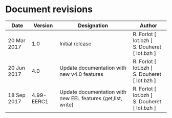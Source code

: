 Document revisions
==================

| Date        | Version | Designation                          | Author                  |
|-------------|---------|--------------------------------------|-------------------------|
| 20 Mar 2017 |   1.0   | Initial release                      | R. Forlot [ Iot.bzh ] <br/> S. Douheret [ Iot.bzh ] |
| 20 Jun 2017 |   4.0   | Update documentation with new v4.0 features | R. Forlot [ Iot.bzh ] <br/> S. Douheret [ Iot.bzh ] |
| 18 Sep 2017 |   4.99-EERC1   | Update documentation with new EEL features (get,list, write)| R. Forlot [ Iot.bzh ] <br/> S. Douheret [ Iot.bzh ] |
